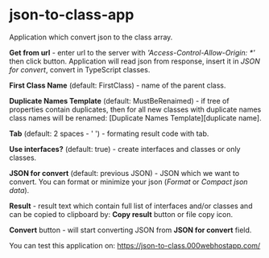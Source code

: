 # json-to-class-app
Application which convert json to the class array.

<b>Get from url</b> - enter url to the server with <i>'Access-Control-Allow-Origin: *'</i> then click button.
Application will read json from response, insert it in <i>JSON for convert</i>, convert in TypeScript classes.

<b>First Class Name</b> (default: FirstClass) - name of the parent class. 

<b>Duplicate Names Template</b> (default: MustBeRenaimed) - if tree of properties contain duplicates, 
then for all new classes with duplicate names class names will be renamed: [Duplicate Names Template][duplicate name].

<b>Tab</b> (default: 2 spaces - '  ') - formating result code with tab.

<b>Use interfaces?</b> (default: true) - create interfaces and classes or only classes. 

<b>JSON for convert</b> (default: previous JSON) - JSON which we want to convert.
You can format or minimize your json (<i>Format</i> or <i>Compact json data</i>).

<b>Result</b> - result text which contain full list of interfaces and/or classes and can be copied to clipboard by:
<b>Copy result</b> button or file copy icon.


<b>Convert</b> button  - will start converting JSON from <b>JSON for convert</b> field.

You can test this application on: https://json-to-class.000webhostapp.com/
